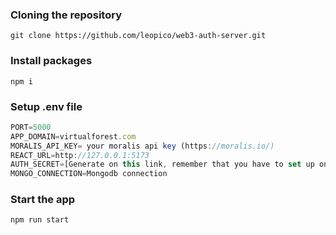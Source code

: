 ### Cloning the repository

```shell
git clone https://github.com/leopico/web3-auth-server.git
```

### Install packages

```shell
npm i
```

### Setup .env file

```js
PORT=5000
APP_DOMAIN=virtualforest.com
MORALIS_API_KEY= your moralis api key (https://moralis.io/)
REACT_URL=http://127.0.0.1:5173
AUTH_SECRET=[Generate on this link, remember that you have to set up only one time both of development and production state](https://generate-secret.vercel.app/32)
MONGO_CONNECTION=Mongodb connection
```

### Start the app

```shell
npm run start
```
